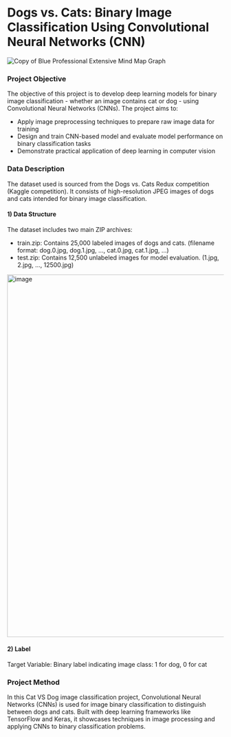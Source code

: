 # Dogs vs. Cats: Binary Image Classification Using Convolutional Neural Networks (CNN)
![Copy of Blue Professional Extensive Mind Map Graph](https://github.com/user-attachments/assets/ef9e4830-dd30-49da-8f1c-3619b75ece17)

### Project Objective
The objective of this project is to develop deep learning models for binary image classification - whether an image contains cat or dog - using Convolutional Neural Networks (CNNs). The project aims to:
* Apply image preprocessing techniques to prepare raw image data for training
* Design and train CNN-based model and evaluate model performance on binary classification tasks
* Demonstrate practical application of deep learning in computer vision

### Data Description
The dataset used is sourced from the Dogs vs. Cats Redux competition (Kaggle competition). It consists of high-resolution JPEG images of dogs and cats intended for binary image classification.
  
  #### 1) Data Structure
  The dataset includes two main ZIP archives:
  * train.zip: Contains 25,000 labeled images of dogs and cats. (filename format: dog.0.jpg, dog.1.jpg, ..., cat.0.jpg, cat.1.jpg, ...)
  * test.zip: Contains 12,500 unlabeled images for model evaluation. (1.jpg, 2.jpg, ..., 12500.jpg)
<img width="843" alt="image" src="https://github.com/user-attachments/assets/53b8124d-4c53-4863-bbe7-2b911146afde" />

  #### 2) Label
  Target Variable: Binary label indicating image class: 1 for dog, 0 for cat

### Project Method
In this Cat VS Dog image classification project, Convolutional Neural Networks (CNNs) is used for image binary classification to distinguish between dogs and cats. Built with deep learning frameworks like TensorFlow and Keras, it showcases techniques in image processing and applying CNNs to binary classification problems.
